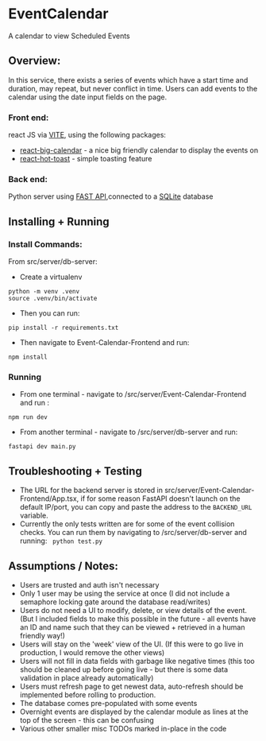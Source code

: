 # EventCalendar
 A calendar to view Scheduled Events

## Overview: 

In this service, there exists a series of events which have a start time and duration, may repeat, but never conflict in time.
Users can add events to the calendar using the date input fields on the page.

### Front end: 
react JS via [VITE](https://vite.dev/), using the following packages:
* [react-big-calendar](https://www.npmjs.com/package/react-big-calendar) - a nice big friendly calendar to display the events on 
* [react-hot-toast](https://react-hot-toast.com/) - simple toasting feature

### Back end: 
Python server using [FAST API](https://fastapi.tiangolo.com/),connected to a [SQLite](https://www.sqlite.org/index.html) database

## Installing + Running

### Install Commands:
From src/server/db-server:
* Create a virtualenv
```
python -m venv .venv
source .venv/bin/activate
```
* Then you can run:
```
pip install -r requirements.txt
```
* Then navigate to Event-Calendar-Frontend and run:
```
npm install
```

### Running
* From one terminal - navigate to /src/server/Event-Calendar-Frontend and run :
```
npm run dev
```
* From another terminal - navigate to /src/server/db-server and run:
```
fastapi dev main.py
```

## Troubleshooting + Testing
* The URL for the backend server is stored in src/server/Event-Calendar-Frontend/App.tsx, if for some reason FastAPI doesn't launch on the default IP/port, you can copy and paste the address to the ``BACKEND_URL`` variable.
* Currently the only tests written are for some of the event collision checks. You can run them by navigating to /src/server/db-server and running:
``` python test.py```

## Assumptions / Notes:
* Users are trusted and auth isn't necessary
* Only 1 user may be using the service at once (I did not include a semaphore locking gate around the database read/writes)
* Users do not need a UI to modify, delete, or view details of the event. (But I included fields to make this possible in the future - all events have an ID and name such that they can be viewed + retrieved in a human friendly way!)
* Users will stay on the 'week' view of the UI. (If this were to go live in production, I would remove the other views)
* Users will not fill in data fields with garbage like negative times (this too should be cleaned up before going live - but there is some data validation in place already automatically)
* Users must refresh page to get newest data, auto-refresh should be implemented before rolling to production.
* The database comes pre-populated with some events
* Overnight events are displayed by the calendar module as lines at the top of the screen - this can be confusing
* Various other smaller misc TODOs marked in-place in the code
